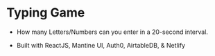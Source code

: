 # Typing Game

* How many Letters/Numbers can you enter in a 20-second interval. 

* Built with ReactJS, Mantine UI, Auth0, AirtableDB, & Netlify


